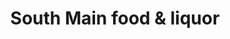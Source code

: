 ---
title: "South Main food & liquor"
url: /rockford/south-main-food-und-liquor/
shop: Lebensmittel
---
